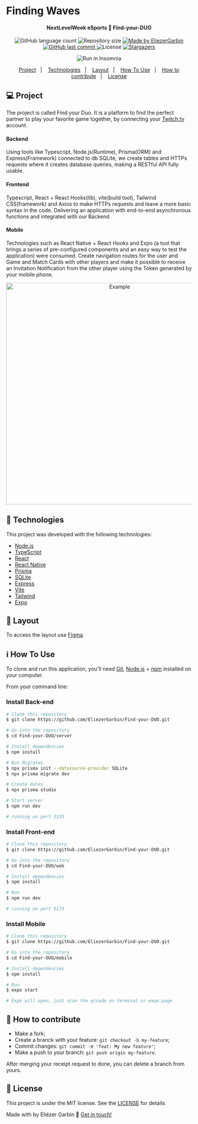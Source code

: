 # Finding Waves
<h4 align="center"> 
	 NextLevelWeek eSports 🚀 Find-your-DUO 
</h4>
<p align="center">
  <img alt="GitHub language count" src="https://img.shields.io/github/languages/count/EliezerGarbin/FindingWaves">

  <img alt="Repository size" src="https://img.shields.io/github/repo-size/EliezerGarbin/FindingWaves">
	
  <a href="https://www.linkedin.com/in/eliezergarbin/">
    <img alt="Made by EliezerGarbin" src="https://img.shields.io/badge/made%20by-EliezerGarbin-%2304D361">
  </a>

  <a href="https://github.com/EliezerGarbin/Find-your-DUO/commits/master">
    <img alt="GitHub last commit" src="https://img.shields.io/github/last-commit/EliezerGarbin/FindingWaves">
  </a>

  <img alt="License" src="https://img.shields.io/badge/license-ISC-brightgreen">
   <a href="https://github.com/EliezerGarbin/FindingWaves/stargazers">
    <img alt="Stargazers" src="https://img.shields.io/github/stars/EliezerGarbin/FindingWaves?style=social">
  </a>
</p>
<p align="center">
<img src="https://insomnia.rest/images/run.svg" alt="Run in Insomnia"></a>
</p>
<p align="center">
  <a href="#-project">Project</a>&nbsp;&nbsp;&nbsp;|&nbsp;&nbsp;&nbsp;
  <a href="#-technologies">Technologies</a>&nbsp;&nbsp;&nbsp;|&nbsp;&nbsp;&nbsp;
  <a href="#-layout">Layout</a>&nbsp;&nbsp;&nbsp;|&nbsp;&nbsp;&nbsp;
  <a href="#-how-to-use">How To Use</a>&nbsp;&nbsp;&nbsp;|&nbsp;&nbsp;&nbsp;
  <a href="#-how-to-contribute">How to contribute</a>&nbsp;&nbsp;&nbsp;|&nbsp;&nbsp;&nbsp;
  <a href="#memo-license">License</a>
</p>


## 💻 Project

The project is called Find your Duo. It is a platform to find the perfect partner to play your favorite game together, by connecting your [Twitch.tv][twitch] account.

#### Backend
Using tools like Typescript, Node.js(Runtime), Prisma(ORM) and Express(Framework) connected to db SQLite, we create tables and HTTPs requests where it creates database queries, making a RESTful API fully usable.

#### Frontend
Typescript, React + React Hooks(lib), vite(build tool), Tailwind CSS(framework) and Axios to make HTTPs requests and leave a more basic syntax in the code. Delivering an application with end-to-end asynchronous functions and integrated with our Backend

#### Mobile
Technologies such as React Native + React Hooks and Expo (a tool that brings a series of pre-configured components and an easy way to test the application) were consumed. Create navigation routes for the user and Game and Match Cards with other players and make it possible to receive an Invitation Notification from the other player using the Token generated by your mobile phone.

<p align="center">
    <img alt="Example" title="Example" src="https://user-images.githubusercontent.com/59988262/190835730-c9ba4943-3635-40c5-b704-8465f6181d69.jpg" width="600px" />
</p>


## 🚀 Technologies

This project was developed with the following technologies:

- [Node.js][nodejs]
- [TypeScript][typescript]
- [React][reactjs]
- [React Native][rn]
- [Prisma][prisma]
- [SQLite][sqlite]
- [Express][express]
- [Vite][vite]
- [Tailwind][tailwind]
- [Expo][expo]

## 🔖 Layout

To access the layout use [Figma](https://www.figma.com/community/file/1150897317533332617).

## :information_source: How To Use

To clone and run this application, you'll need [Git](https://git-scm.com), [Node.js][nodejs] + [npm][npm] installed on your computer.

From your command line:

### Install Back-end

```bash
# Clone this repository
$ git clone https://github.com/EliezerGarbin/Find-your-DUO.git

# Go into the repository
$ cd Find-your-DUO/server

# Install dependencies
$ npm install

# Run Migrates
$ npx prisma init --datasource-provider SQLite
$ npx prisma migrate dev

# Create datas
$ npx prisma studio

# Start server
$ npm run dev

# running on port 3333
```

### Install Front-end

```bash
# Clone this repository
$ git clone https://github.com/EliezerGarbin/Find-your-DUO.git

# Go into the repository
$ cd Find-your-DUO/web

# Install dependencies
$ npm install

# Run
$ npm run dev

# running on port 5173
```

### Install Mobile

```bash
# Clone this repository
$ git clone https://github.com/EliezerGarbin/Find-your-DUO.git

# Go into the repository
$ cd Find-your-DUO/mobile

# Install dependencies
$ npm install

# Run
$ expo start

# Expo will open, just scan the qrcode on terminal or expo page

```

## 🤔 How to contribute

- Make a fork;
- Create a branck with your feature: `git checkout -b my-feature`;
- Commit changes: `git commit -m 'feat: My new feature'`;
- Make a push to your branch: `git push origin my-feature`.

After merging your receipt request to done, you can delete a branch from yours.

## :memo: License

This project is under the MIT license. See the [LICENSE](https://github.com/EliezerGarbin/Find-your-DUO/blob/master/LICENSE) for details.


Made with by Eliézer Garbin :wave: [Get in touch!](https://www.linkedin.com/in/eliezergarbin/)

                                                                                            
                                                                                            
[twitch]: https://www.twitch.tv/
[nodejs]: https://nodejs.org/
[typescript]: https://www.typescriptlang.org/
[prisma]: https://www.prisma.io/
[sqlite]: https://www.sqlite.org/index.html
[express]: https://expressjs.com/
[vite]: https://vitejs.dev/
[tailwind]: https://tailwindcss.com/
[expo]: https://expo.io/
[reactjs]: https://reactjs.org
[rn]: https://facebook.github.io/react-native/
[npm]: https://www.npmjs.com/
[vs]: https://code.visualstudio.com/
[vceditconfig]: https://marketplace.visualstudio.com/items?itemName=EditorConfig.EditorConfig
[vceslint]: https://marketplace.visualstudio.com/items?itemName=dbaeumer.vscode-eslint
[prettier]: https://marketplace.visualstudio.com/items?itemName=esbenp.prettier-vscode
